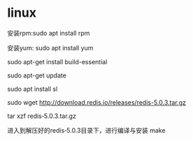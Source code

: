 # linux
安装rpm:sudo apt install rpm

安装yum: sudo apt install yum

sudo apt-get install build-essential

sudo apt-get update

sudo apt install sl


sudo wget http://download.redis.io/releases/redis-5.0.3.tar.gz 

tar xzf redis‐5.0.3.tar.gz

进入到解压好的redis‐5.0.3目录下，进行编译与安装
make
